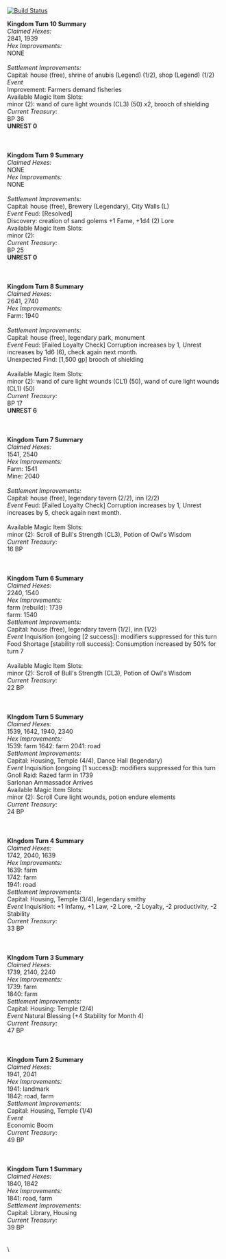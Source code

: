 [![Build Status](https://img.shields.io/endpoint.svg?url=https%3A%2F%2Factions-badge.atrox.dev%2Faremedis%2Fpathfindermapping%2Fbadge%3Fref%3Daremedis-actionstesting&style=for-the-badge)](https://actions-badge.atrox.dev/aremedis/pathfindermapping/goto?ref=aremedis-actionstesting)

__**Kingdom Turn 10 Summary**__\
_Claimed Hexes:_\
2841, 1939\
_Hex Improvements:_\
NONE\
\
_Settlement Improvements:_\
Capital: house (free), shrine of anubis (Legend) (1/2), shop (Legend) (1/2)\
_Event_\
Improvement: Farmers demand fisheries
\
Available Magic Item Slots:\
minor (2): wand of cure light wounds (CL3) (50) x2, brooch of shielding\
_Current Treasury:_\
 BP 36\
**UNREST 0**\
\
\
\
__**Kingdom Turn 9 Summary**__\
_Claimed Hexes:_\
NONE\
_Hex Improvements:_\
NONE\
\
_Settlement Improvements:_\
Capital: house (free), Brewery (Legendary), City Walls (L)\
_Event_
Feud: [Resolved]\
Discovery: creation of sand golems +1 Fame, +1d4 (2) Lore
\
Available Magic Item Slots:\
minor (2): \
_Current Treasury:_\
 BP 25\
**UNREST 0**\
\
\
\
__**Kingdom Turn 8 Summary**__\
_Claimed Hexes:_\
2641, 2740\
_Hex Improvements:_\
Farm: 1940\
\
_Settlement Improvements:_\
Capital: house (free), legendary park, monument\
_Event_
Feud: [Failed Loyalty Check] Corruption increases by 1, Unrest increases by 1d6 (6), check again next month.\
Unexpected Find: [1,500 gp] brooch of shielding\
\
Available Magic Item Slots:\
minor (2): wand of cure light wounds (CL1) (50), wand of cure light wounds (CL1) (50) \
_Current Treasury:_\
 BP 17\
**UNREST 6**\
\
\
\
__**Kingdom Turn 7 Summary**__\
_Claimed Hexes:_\
1541, 2540\
_Hex Improvements:_\
Farm: 1541\
Mine: 2040\
\
_Settlement Improvements:_\
Capital: house (free), legendary tavern (2/2), inn (2/2)\
_Event_
Feud: [Failed Loyalty Check] Corruption increases by 1, Unrest increases by 5, check again next month.\
\
Available Magic Item Slots:\
minor (2): Scroll of Bull's Strength (CL3), Potion of Owl's Wisdom \
_Current Treasury:_\
16 BP\
\
\
\
__**Kingdom Turn 6 Summary**__\
_Claimed Hexes:_\
2240, 1540\
_Hex Improvements:_\
farm (rebuild): 1739\
farm: 1540\
_Settlement Improvements:_\
Capital: house (free), legendary tavern (1/2), inn (1/2)\
_Event_
Inquisition (ongoing [2 success]): modifiers suppressed for this turn\
Food Shortage [stability roll success]: Consumption increased by 50% for turn 7\
\
Available Magic Item Slots:\
minor (2): Scroll of Bull's Strength (CL3), Potion of Owl's Wisdom \
_Current Treasury:_\
22 BP\
\
\
\
__**KIngdom Turn 5 Summary**__\
_Claimed Hexes:_\
1539, 1642, 1940, 2340\
_Hex Improvements:_\
1539: farm
1642: farm
2041: road\
_Settlement Improvements:_\
Capital: Housing, Temple (4/4), Dance Hall (legendary)\
_Event_
Inquisition (ongoing [1 success]): modifiers suppressed for this turn\
Gnoll Raid: Razed farm in 1739\
Sarlonan Ammassador Arrives\
Available Magic Item Slots:\
minor (2): Scroll Cure light wounds, potion endure elements\
_Current Treasury:_\
24 BP\
\
\
\
__**KIngdom Turn 4 Summary**__\
_Claimed Hexes:_\
1742, 2040, 1639\
_Hex Improvements:_\
1639: farm\
1742: farm\
1941: road\
_Settlement Improvements:_\
Capital: Housing, Temple (3/4), legendary smithy\
_Event_
Inquisition: +1 Infamy, +1 Law, -2 Lore, -2 Loyalty, -2 productivity, -2 Stability\
_Current Treasury:_\
33 BP\
\
\
\
__**KIngdom Turn 3 Summary**__\
_Claimed Hexes:_\
1739, 2140, 2240\
_Hex Improvements:_\
1739: farm\
1840: farm\
_Settlement Improvements:_\
Capital: Housing: Temple (2/4)\
_Event_
Natural Blessing (+4 Stability for Month 4)\
_Current Treasury:_\
47 BP\
\
\
\
__**Kingdom Turn 2 Summary**__\
_Claimed Hexes:_\
1941, 2041\
_Hex Improvements:_\
1941: landmark\
1842: road, farm\
_Settlement Improvements:_\
Capital: Housing, Temple (1/4)\
_Event_\
Economic Boom\
_Current Treasury:_\
49 BP\
\
\
\
__**Kingdom Turn 1 Summary**__\
_Claimed Hexes:_\
1840, 1842\
_Hex Improvements:_\
1841: road, farm\
_Settlement Improvements:_\
Capital: Library, Housing\
_Current Treasury:_\
39 BP\
\
\
\
